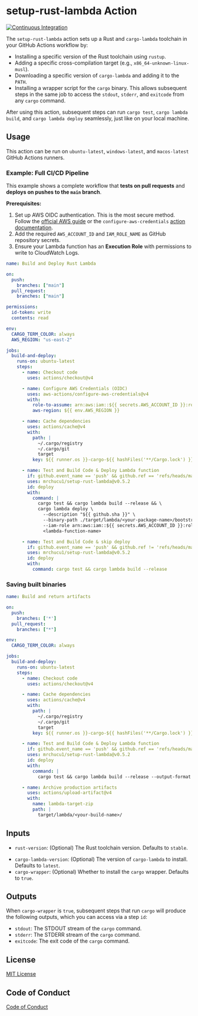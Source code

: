 # setup-rust-lambda Action

[![Continuous Integration](https://github.com/mrchucu1/setup-rust-lambda/actions/workflows/ci.yml/badge.svg)](https://github.com/mrchucu1/setup-rust-lambda/actions/workflows/ci.yml)

The `setup-rust-lambda` action sets up a Rust and `cargo-lambda` toolchain in your GitHub Actions workflow by:

-   Installing a specific version of the Rust toolchain using `rustup`.
-   Adding a specific cross-compilation target (e.g., `x86_64-unknown-linux-musl`).
-   Downloading a specific version of `cargo-lambda` and adding it to the `PATH`.
-   Installing a wrapper script for the `cargo` binary. This allows subsequent steps in the same job to access the `stdout`, `stderr`, and `exitcode` from any `cargo` command.

After using this action, subsequent steps can run `cargo test`, `cargo lambda build`, and `cargo lambda deploy` seamlessly, just like on your local machine.

## Usage

This action can be run on `ubuntu-latest`, `windows-latest`, and `macos-latest` GitHub Actions runners.

### Example: Full CI/CD Pipeline

This example shows a complete workflow that **tests on pull requests** and **deploys on pushes to the `main` branch**.

**Prerequisites:**

1.  Set up AWS OIDC authentication. This is the most secure method. Follow the [official AWS guide](https://docs.aws.amazon.com/IAM/latest/UserGuide/id_roles_providers_create_oidc.html) or the `configure-aws-credentials` [action documentation](https://github.com/aws-actions/configure-aws-credentials#setting-up-oidc-provider-and-iam-role).
2.  Add the required `AWS_ACCOUNT_ID` and `IAM_ROLE_NAME` as GitHub repository secrets.
3.  Ensure your Lambda function has an **Execution Role** with permissions to write to CloudWatch Logs.

```yaml
name: Build and Deploy Rust Lambda

on:
  push:
    branches: ["main"]
  pull_request:
    branches: ["main"]

permissions:
  id-token: write
  contents: read

env:
  CARGO_TERM_COLOR: always
  AWS_REGION: "us-east-2"

jobs:
  build-and-deploy:
    runs-on: ubuntu-latest
    steps:
      - name: Checkout code
        uses: actions/checkout@v4

      - name: Configure AWS Credentials (OIDC)
        uses: aws-actions/configure-aws-credentials@v4
        with:
          role-to-assume: arn:aws:iam::${{ secrets.AWS_ACCOUNT_ID }}:role/${{ secrets.IAM_ROLE_NAME }}
          aws-region: ${{ env.AWS_REGION }}

      - name: Cache dependencies
        uses: actions/cache@v4
        with:
          path: |
            ~/.cargo/registry
            ~/.cargo/git
            target
          key: ${{ runner.os }}-cargo-${{ hashFiles('**/Cargo.lock') }}

      - name: Test and Build Code & Deploy Lambda function
        if: github.event_name == 'push' && github.ref == 'refs/heads/main'
        uses: mrchucu1/setup-rust-lambda@v0.5.2
        id: deploy
        with:
          command: |
            cargo test && cargo lambda build --release && \
            cargo lambda deploy \
              --description "${{ github.sha }}" \
              --binary-path ./target/lambda/<your-package-name>/bootstrap \
              --iam-role arn:aws:iam::${{ secrets.AWS_ACCOUNT_ID }}:role/<lambda-function-role> \
              <lambda-function-name>

      - name: Test and Build Code & skip deploy
        if: github.event_name == 'push' && github.ref != 'refs/heads/main'
        uses: mrchucu1/setup-rust-lambda@v0.5.2
        id: deploy
        with:
          command: cargo test && cargo lambda build --release
```
### Saving built binaries 

```yaml
name: Build and return artifacts

on:
  push:
    branches: ['*']
  pull_request:
    branches: ["*"]

env:
  CARGO_TERM_COLOR: always

jobs:
  build-and-deploy:
    runs-on: ubuntu-latest
    steps:
      - name: Checkout code
        uses: actions/checkout@v4

      - name: Cache dependencies
        uses: actions/cache@v4
        with:
          path: |
            ~/.cargo/registry
            ~/.cargo/git
            target
          key: ${{ runner.os }}-cargo-${{ hashFiles('**/Cargo.lock') }}

      - name: Test and Build Code & Deploy Lambda function
        if: github.event_name == 'push' && github.ref == 'refs/heads/main'
        uses: mrchucu1/setup-rust-lambda@v0.5.2
        id: deploy
        with:
          command: |
            cargo test && cargo lambda build --release --output-format zip \

      - name: Archive production artifacts
        uses: actions/upload-artifact@v4
        with:
          name: lambda-target-zip
          path: |
            target/lambda/<your-build-name>/
```

## Inputs

- `rust-version`: (Optional) The Rust toolchain version. Defaults to `stable`.
<!-- `rust-target`: (Optional) The Rust cross-compilation target. Defaults to `x86_64-unknown-linux-musl`. Use `aarch64-unknown-linux-gnu` for ARM/Graviton2 Lambdas. -->
- `cargo-lambda-version`: (Optional) The version of `cargo-lambda` to install. Defaults to `latest`.
- `cargo-wrapper`: (Optional) Whether to install the `cargo` wrapper. Defaults to `true`.

## Outputs

When `cargo-wrapper` is `true`, subsequent steps that run `cargo` will produce the following outputs, which you can access via a step `id`:

- `stdout`: The STDOUT stream of the `cargo` command.
- `stderr`: The STDERR stream of the `cargo` command.
- `exitcode`: The exit code of the `cargo` command.

## License

[MIT License](LICENSE)

## Code of Conduct

[Code of Conduct](CODE_OF_CONDUCT.md)
